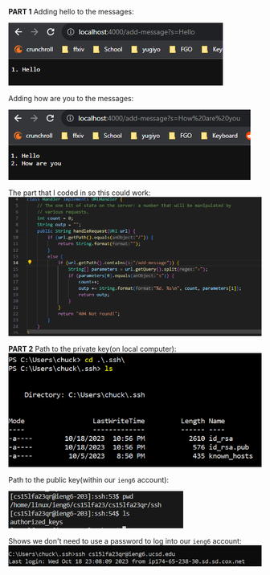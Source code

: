 **PART 1**
Adding hello to the messages:

![image](hello_part1.png)

Adding how are you to the messages:

![image](howareyou_part1.png)

The part that I coded in so this could work:
![image](coding_bit_part1.png)

**PART 2**
Path to the private key(on local computer):
![image](private_part_2_lab.png)

Path to the public key(within our `ieng6` account):

![image](public_part_2lab.png)

Shows we don't need to use a password to log into our `ieng6` account:
![image](no_password_part_2_lab.png)

